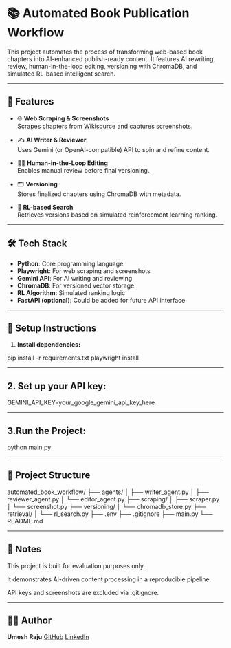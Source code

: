 # 📚 Automated Book Publication Workflow

This project automates the process of transforming web-based book chapters into AI-enhanced publish-ready content. It features AI rewriting, review, human-in-the-loop editing, versioning with ChromaDB, and simulated RL-based intelligent search.

---

## 🚀 Features

- 🌐 **Web Scraping & Screenshots**  
  Scrapes chapters from [Wikisource](https://en.wikisource.org) and captures screenshots.

- ✍️ **AI Writer & Reviewer**  
  Uses Gemini (or OpenAI-compatible) API to spin and refine content.

- 🧑‍🏫 **Human-in-the-Loop Editing**  
  Enables manual review before final versioning.

- 🗂️ **Versioning**  
  Stores finalized chapters using ChromaDB with metadata.

- 🧠 **RL-based Search**  
  Retrieves versions based on simulated reinforcement learning ranking.

---

## 🛠️ Tech Stack

- **Python**: Core programming language
- **Playwright**: For web scraping and screenshots
- **Gemini API**: For AI writing and reviewing
- **ChromaDB**: For versioned vector storage
- **RL Algorithm**: Simulated ranking logic
- **FastAPI (optional)**: Could be added for future API interface

---

## 🔐 Setup Instructions

1. **Install dependencies:**

pip install -r requirements.txt
playwright install

---

## 2. Set up your API key:

GEMINI_API_KEY=your_google_gemini_api_key_here

---

## 3.Run the Project:

python main.py

---

## 📁 Project Structure

automated_book_workflow/
├── agents/
│   ├── writer_agent.py
│   ├── reviewer_agent.py
│   └── editor_agent.py
├── scraping/
│   ├── scraper.py
│   └── screenshot.py
├── versioning/
│   └── chromadb_store.py
├── retrieval/
│   └── rl_search.py
├── .env
├── .gitignore
├── main.py
└── README.md

---

## 📝 Notes
This project is built for evaluation purposes only.

It demonstrates AI-driven content processing in a reproducible pipeline.

API keys and screenshots are excluded via .gitignore.

---

## 👨‍💻 Author
**Umesh Raju**
[GitHub](https://github.com/UmeshRaju) 
[LinkedIn](www.linkedin.com/in/kondiumeshraju)

